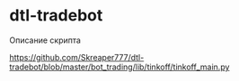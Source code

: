 # dtl-tradebot

Описание скрипта

https://github.com/Skreaper777/dtl-tradebot/blob/master/bot_trading/lib/tinkoff/tinkoff_main.py
